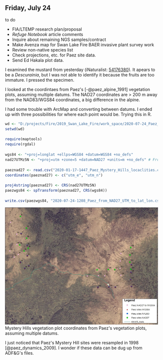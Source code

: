 
## Friday, July 24

to do

* FIA/LTEMP research plan/proposal
* *Refuge Notebook* article comments
* Inquire about remaining NGS samples/contract
* Make Avenza map for Swan Lake Fire BAER invasive plant survey work
* Review non-native species list
* Check projections, etc. for Paez site data.
* Send Ed Hakala plot data.

I examined the mustard from yesterday (iNaturalist: [54176380](https://www.inaturalist.org/observations/54176380)). It apears to be a *Descurainia*, but I was not able to identify it because the fruits are too immature. I pressed the specimen.

I looked at the coordintaes from Paez's [-@paez_alpine_1991] vegetation plots, assuming multiple datums. The NAD27 coordinates are > 200 m away from the NAD83/WGS84 coordinates, a big difference in the alpine.

I had some trouble with ArcMap and converting between datums. I ended up with three possibilities for where each point would be. Trying this in R.

```r
wd <- "D:/projects/Fire/2019_Swan_Lake_Fire/work_space/2020-07-24_Paez_coordinates"
setwd(wd)

require(maptools)
require(rgdal)

wgs84 <- "+proj=longlat +ellps=WGS84 +datum=WGS84 +no_defs"
nad27UTMz5N <- "+proj=utm +zone=5 +datum=NAD27 +units=m +no_defs" # From https://epsg.io/26705

paeznad27 <- read.csv("2020-01-17-1447_Paez_Mystery_Hills_locaclities.csv")
coordinates(paeznad27) <- c("utm_e", "utm_n")

proj4string(paeznad27) <- CRS(nad27UTMz5N)
paezwgs84 <- spTransform(paeznad27, CRS(wgs84))

write.csv(paezwgs84, "2020-07-24-1208_Paez_from_NAD27_UTM_to_lat_lon.csv", row.names=FALSE)

```

![Mystery Hills vegetation plot coordinates from Paez's vegetation plots, assuming multiple datums.](2020-07-24-1215_Paez_coordinates.jpg)\
Mystery Hills vegetation plot coordinates from Paez's vegetation plots, assuming multiple datums.

I just noticed that Paez's Mystery Hill sites were resampled in 1998 [@paez_dynamics_2009]. I wonder if these data can be dug up from ADF&G's files.
